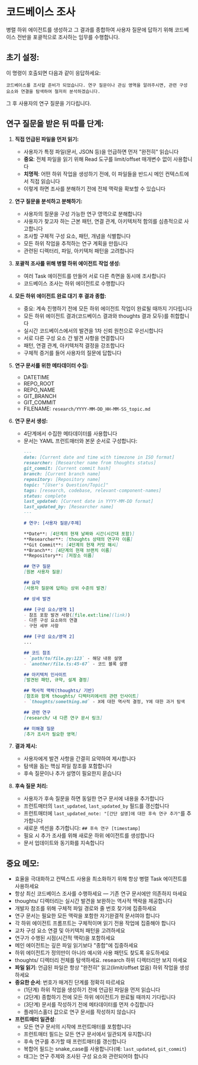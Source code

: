 # 코드베이스 조사

병렬 하위 에이전트를 생성하고 그 결과를 종합하여 사용자 질문에 답하기 위해 코드베이스 전반을 포괄적으로 조사하는 임무를 수행합니다.

## 초기 설정:

이 명령이 호출되면 다음과 같이 응답하세요:
```
코드베이스를 조사할 준비가 되었습니다. 연구 질문이나 관심 영역을 알려주시면, 관련 구성 요소와 연결을 탐색하여 철저히 분석하겠습니다.
```

그 후 사용자의 연구 질문을 기다립니다.

## 연구 질문을 받은 뒤 따를 단계:

1. **직접 언급된 파일을 먼저 읽기:**
   - 사용자가 특정 파일(문서, JSON 등)을 언급하면 먼저 "완전히" 읽습니다
   - **중요**: 전체 파일을 읽기 위해 Read 도구를 limit/offset 매개변수 없이 사용합니다
   - **치명적**: 어떤 하위 작업을 생성하기 전에, 이 파일들을 반드시 메인 컨텍스트에서 직접 읽습니다
   - 이렇게 하면 조사를 분해하기 전에 전체 맥락을 확보할 수 있습니다

2. **연구 질문을 분석하고 분해하기:**
   - 사용자의 질문을 구성 가능한 연구 영역으로 분해합니다
   - 사용자가 찾고자 하는 근본 패턴, 연결 관계, 아키텍처적 함의를 심층적으로 사고합니다
   - 조사할 구체적 구성 요소, 패턴, 개념을 식별합니다
   - 모든 하위 작업을 추적하는 연구 계획을 만듭니다
   - 관련된 디렉터리, 파일, 아키텍처 패턴을 고려합니다

3. **포괄적 조사를 위해 병렬 하위 에이전트 작업 생성:**
   - 여러 Task 에이전트를 만들어 서로 다른 측면을 동시에 조사합니다
   - 코드베이스 조사는 하위 에이전트로 수행합니다

4. **모든 하위 에이전트 완료 대기 후 결과 종합:**
   - 중요: 계속 진행하기 전에 모든 하위 에이전트 작업이 완료될 때까지 기다립니다
   - 모든 하위 에이전트 결과(코드베이스 결과와 thoughts 결과 모두)를 취합합니다
   - 실시간 코드베이스에서의 발견을 1차 신뢰 원천으로 우선시합니다
   - 서로 다른 구성 요소 간 발견 사항을 연결합니다
   - 패턴, 연결 관계, 아키텍처적 결정을 강조합니다
   - 구체적 증거를 들어 사용자의 질문에 답합니다

5. **연구 문서를 위한 메타데이터 수집:**
   - DATETIME
   - REPO_ROOT
   - REPO_NAME
   - GIT_BRANCH
   - GIT_COMMIT
   - FILENAME: `research/YYYY-MM-DD_HH-MM-SS_topic.md`

6. **연구 문서 생성:**
   - 4단계에서 수집한 메타데이터를 사용합니다
   - 문서는 YAML 프런트매터와 본문 순서로 구성합니다:
     ```markdown
     ---
     date: [Current date and time with timezone in ISO format]
     researcher: [Researcher name from thoughts status]
     git_commit: [Current commit hash]
     branch: [Current branch name]
     repository: [Repository name]
     topic: "[User's Question/Topic]"
     tags: [research, codebase, relevant-component-names]
     status: complete
     last_updated: [Current date in YYYY-MM-DD format]
     last_updated_by: [Researcher name]
     ---

     # 연구: [사용자 질문/주제]

     **Date**: [4단계의 현재 날짜와 시간(시간대 포함)]
     **Researcher**: [thoughts 상태의 연구자 이름]
     **Git Commit**: [4단계의 현재 커밋 해시]
     **Branch**: [4단계의 현재 브랜치 이름]
     **Repository**: [저장소 이름]

     ## 연구 질문
     [원본 사용자 질문]

     ## 요약
     [사용자 질문에 답하는 상위 수준의 발견]

     ## 상세 발견

     ### [구성 요소/영역 1]
     - 참조 포함 발견 사항([file.ext:line](link))
     - 다른 구성 요소와의 연결
     - 구현 세부 사항

     ### [구성 요소/영역 2]
     ...

     ## 코드 참조
     - `path/to/file.py:123` - 해당 내용 설명
     - `another/file.ts:45-67` - 코드 블록 설명

     ## 아키텍처 인사이트
     [발견된 패턴, 규약, 설계 결정]

     ## 역사적 맥락(thoughts/ 기반)
     [참조와 함께 thoughts/ 디렉터리에서의 관련 인사이트]
     - `thoughts/something.md` - X에 대한 역사적 결정, Y에 대한 과거 탐색

     ## 관련 연구
     [research/ 내 다른 연구 문서 링크]

     ## 미해결 질문
     [추가 조사가 필요한 영역]
     ```

7. **결과 제시:**
   - 사용자에게 발견 사항을 간결히 요약하여 제시합니다
   - 탐색을 돕는 핵심 파일 참조를 포함합니다
   - 후속 질문이나 추가 설명이 필요한지 묻습니다

8. **후속 질문 처리:**
   - 사용자가 후속 질문을 하면 동일한 연구 문서에 내용을 추가합니다
   - 프런트매터의 `last_updated`, `last_updated_by` 필드를 갱신합니다
   - 프런트매터에 `last_updated_note: "[간단 설명]에 대한 후속 연구 추가"`를 추가합니다
   - 새로운 섹션을 추가합니다: `## 후속 연구 [timestamp]`
   - 필요 시 추가 조사를 위해 새로운 하위 에이전트를 생성합니다
   - 문서 업데이트와 동기화를 지속합니다

## 중요 메모:
- 효율을 극대화하고 컨텍스트 사용을 최소화하기 위해 항상 병렬 Task 에이전트를 사용하세요
- 항상 최신 코드베이스 조사를 수행하세요 — 기존 연구 문서에만 의존하지 마세요
- thoughts/ 디렉터리는 실시간 발견을 보완하는 역사적 맥락을 제공합니다
- 개발자 참조를 위해 구체적 파일 경로와 줄 번호 찾기에 집중하세요
- 연구 문서는 필요한 모든 맥락을 포함한 자기완결적 문서여야 합니다
- 각 하위 에이전트 프롬프트는 구체적이며 읽기 전용 작업에 집중해야 합니다
- 교차 구성 요소 연결 및 아키텍처 패턴을 고려하세요
- 연구가 수행된 시점(시간적 맥락)을 포함하세요
- 메인 에이전트는 깊은 파일 읽기보다 "종합"에 집중하세요
- 하위 에이전트가 정의만이 아니라 예시와 사용 패턴도 찾도록 유도하세요
- thoughts/ 디렉터리 전체를 탐색하세요. research 하위 디렉터리만 보지 마세요
- **파일 읽기**: 언급된 파일은 항상 "완전히" 읽고(limit/offset 없음) 하위 작업을 생성하세요
- **중요한 순서**: 번호가 매겨진 단계를 정확히 따르세요
  - (1단계) 하위 작업을 생성하기 전에 언급된 파일을 먼저 읽습니다
  - (2단계) 종합하기 전에 모든 하위 에이전트가 완료될 때까지 기다립니다
  - (3단계) 문서를 작성하기 전에 메타데이터를 먼저 수집합니다
  - 플레이스홀더 값으로 연구 문서를 작성하지 않습니다
- **프런트매터 일관성**:
  - 모든 연구 문서의 시작에 프런트매터를 포함합니다
  - 프런트매터 필드는 모든 연구 문서에서 일관되게 유지합니다
  - 후속 연구를 추가할 때 프런트매터를 갱신합니다
  - 복합어 필드는 snake_case를 사용합니다(예: `last_updated`, `git_commit`)
  - 태그는 연구 주제와 조사된 구성 요소와 관련되어야 합니다
